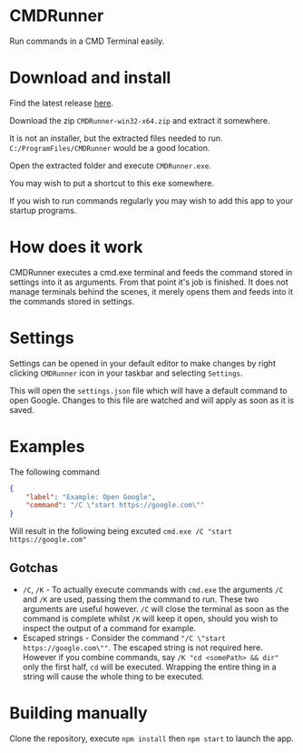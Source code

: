 # CMDRunner
Run commands in a CMD Terminal easily.

# Download and install

Find the latest release [here](https://github.com/ste2425/CMDRunner/releases/latest).

Download the zip `CMDRunner-win32-x64.zip` and extract it somewhere.

It is not an installer, but the extracted files needed to run. `C:/ProgramFiles/CMDRunner` would be a good location.

Open the extracted folder and execute `CMDRunner.exe`.

You may wish to put a shortcut to this exe somewhere.

If you wish to run commands regularly you may wish to add this app to your startup programs.

# How does it work

CMDRunner executes a cmd.exe terminal and feeds the command stored in settings into it as arguments. From that point it's job is finished. It does not manage terminals behind the scenes, it merely opens them and feeds into it the commands stored in settings.

# Settings

Settings can be opened in your default editor to make changes by right clicking `CMDRunner` icon in your taskbar and selecting `Settings`.

This will open the `settings.json` file which will have a default command to open Google. Changes to this file are watched and will apply as soon as it is saved.

# Examples

The following command 

```json
{
    "label": "Example: Open Google",
    "command": "/C \"start https://google.com\""
}
```

Will result in the following being excuted `cmd.exe /C "start https://google.com"`

## Gotchas

* `/C`, `/K` - To actually execute commands with `cmd.exe` the arguments `/C` and `/K` are used, passing them the command to run. These two arguments are useful however. `/C` will close the terminal as soon as the command is complete whilst `/K` will keep it open, should you wish to inspect the output of a command for example.
* Escaped strings - Consider the command `"/C \"start https://google.com\""`. The escaped string is not required here. However if you combine commands, say `/K "cd <somePath> && dir"` only the first half, `cd` will be executed. Wrapping the entire thing in a string will cause the whole thing to be executed.

# Building manually

Clone the repository, execute `npm install` then `npm start` to launch the app.
